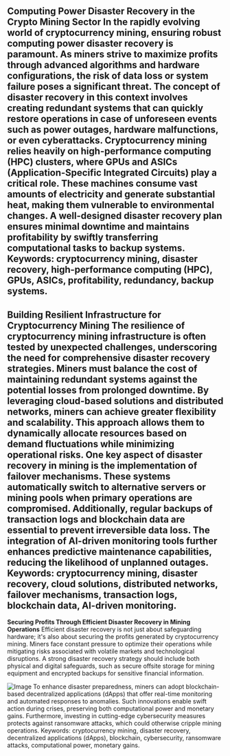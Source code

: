 **Computing Power Disaster Recovery in the Crypto Mining Sector**
In the rapidly evolving world of cryptocurrency mining, ensuring robust computing power disaster recovery is paramount. As miners strive to maximize profits through advanced algorithms and hardware configurations, the risk of data loss or system failure poses a significant threat. The concept of disaster recovery in this context involves creating redundant systems that can quickly restore operations in case of unforeseen events such as power outages, hardware malfunctions, or even cyberattacks. 
Cryptocurrency mining relies heavily on high-performance computing (HPC) clusters, where GPUs and ASICs (Application-Specific Integrated Circuits) play a critical role. These machines consume vast amounts of electricity and generate substantial heat, making them vulnerable to environmental changes. A well-designed disaster recovery plan ensures minimal downtime and maintains profitability by swiftly transferring computational tasks to backup systems. 
Keywords: cryptocurrency mining, disaster recovery, high-performance computing (HPC), GPUs, ASICs, profitability, redundancy, backup systems.
---
**Building Resilient Infrastructure for Cryptocurrency Mining**
The resilience of cryptocurrency mining infrastructure is often tested by unexpected challenges, underscoring the need for comprehensive disaster recovery strategies. Miners must balance the cost of maintaining redundant systems against the potential losses from prolonged downtime. By leveraging cloud-based solutions and distributed networks, miners can achieve greater flexibility and scalability. This approach allows them to dynamically allocate resources based on demand fluctuations while minimizing operational risks.
One key aspect of disaster recovery in mining is the implementation of failover mechanisms. These systems automatically switch to alternative servers or mining pools when primary operations are compromised. Additionally, regular backups of transaction logs and blockchain data are essential to prevent irreversible data loss. The integration of AI-driven monitoring tools further enhances predictive maintenance capabilities, reducing the likelihood of unplanned outages.
Keywords: cryptocurrency mining, disaster recovery, cloud solutions, distributed networks, failover mechanisms, transaction logs, blockchain data, AI-driven monitoring.
---
**Securing Profits Through Efficient Disaster Recovery in Mining Operations**
Efficient disaster recovery is not just about safeguarding hardware; it's also about securing the profits generated by cryptocurrency mining. Miners face constant pressure to optimize their operations while mitigating risks associated with volatile markets and technological disruptions. A strong disaster recovery strategy should include both physical and digital safeguards, such as secure offsite storage for mining equipment and encrypted backups for sensitive financial information.

![Image](https://github.com/user-attachments/assets/4a25d116-2220-4385-b08e-f287af8fcbc4)
To enhance disaster preparedness, miners can adopt blockchain-based decentralized applications (dApps) that offer real-time monitoring and automated responses to anomalies. Such innovations enable swift action during crises, preserving both computational power and monetary gains. Furthermore, investing in cutting-edge cybersecurity measures protects against ransomware attacks, which could otherwise cripple mining operations.
Keywords: cryptocurrency mining, disaster recovery, decentralized applications (dApps), blockchain, cybersecurity, ransomware attacks, computational power, monetary gains.
